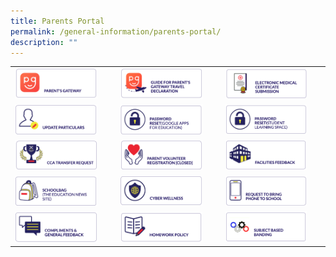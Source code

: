 ```yaml
---
title: Parents Portal
permalink: /general-information/parents-portal/
description: ""
---
```

|  	|  	|  	|
|---	|---	|---	|
|<a href="https://staging.dnfzur975cvj1.amplifyapp.com/general-information/parents-portal/parents-gateway/"><img style="width:85%" src="/images/pp1.png"></a>  	| <a href="https://staging.dnfzur975cvj1.amplifyapp.com/files/parentsgateway.pdf"><img style="width:85%" src="/images/pp2.png"></a> 	| <a href="https://staging.dnfzur975cvj1.amplifyapp.com/letters-and-updates/Parents-Portal/emc-submission/"><img style="width:85%" src="/images/pp3.png"></a> 	|
| <a href="https://form.gov.sg/#!/5cda56c17c72130017cef181"><img style="width:85%" src="/images/pp4.png"></a> 	| <a href="https://form.gov.sg/#!/5d229344bf829f00113c1876"><img style="width:85%" src="/images/pp5.png"></a> 	| <a href="https://staging.dnfzur975cvj1.amplifyapp.com/general-information/student-learning-space/"><img style="width:85%" src="/images/pp6.png"></a> 	|
| <a href="https://docs.google.com/forms/d/e/1FAIpQLScS-mYbpbEOTnMaNFgwqxZPVxz-B2WtQXGoo4rrOpMyNofCDw/viewform"><img style="width:85%" src="/images/pp7.png"></a> 	|  <a href="https://form.gov.sg/5e605d0b2a26c800116a2557"><img style="width:85%" src="/images/pp8.png"></a>	| <a href="https://docs.google.com/forms/d/e/1FAIpQLSdrUys5LYbSsdTiSq7QCn8cpaxFNiqQVYpKmIAWJhH5nsqEWw/viewform"><img style="width:85%" src="/images/pp9.png"></a> 	|
| <a href="https://schoolbag.sg/"><img style="width:85%" src="/images/pp10.png"></a> 	| <a href="https://www.moe.gov.sg/programmes/cyber-wellness"><img style="width:85%" src="/images/pp11.png"></a> 	| <a href="https://docs.google.com/forms/d/e/1FAIpQLSf9A8USg51RnrnVSgEQ_OwQYI9UhD_c-9e2JJf0loXc2FxH2g/viewform"><img style="width:85%" src="/images/pp12.png"></a> 	|
| <a href="https://docs.google.com/forms/d/e/1FAIpQLSewS7uZppTdyK4rbU0LCMDDyODnxhyvQAKhr1Oxqkzu3i3RbA/viewform"><img style="width:85%" src="/images/pp13.png"></a> 	| <a href="https://staging.dnfzur975cvj1.amplifyapp.com/files/School%20Homework%20Policy.pdf"><img style="width:85%" src="/images/pp14.png"></a> 	|  <a href="https://staging.dnfzur975cvj1.amplifyapp.com/files/MOE_Subject-Based_Banding.pdf"><img style="width:85%" src="/images/pp15.png"></a>	|